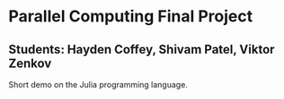 # Parallel Computing Final Project

## Students: Hayden Coffey, Shivam Patel, Viktor Zenkov

Short demo on the Julia programming language.